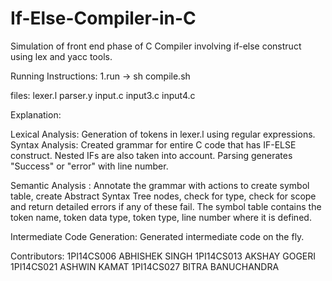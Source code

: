 # If-Else-Compiler-in-C
Simulation of front end phase of C Compiler involving if-else construct using lex and yacc tools.


Running Instructions:
1.run -> sh compile.sh


files:
lexer.l
parser.y
input.c
input3.c
input4.c

Explanation:

Lexical Analysis: Generation of tokens in lexer.l using regular expressions.
Syntax Analysis: Created grammar for entire C code that has IF-ELSE construct. Nested IFs are also taken into account. Parsing generates "Success" or "error" with line number.

Semantic Analysis : Annotate the grammar with actions to create symbol table, create Abstract Syntax Tree nodes, check for type, check for scope and return detailed errors if any of these fail. The symbol table contains the token name, token data type, token type, line number where it is defined.

Intermediate Code Generation: Generated intermediate code on the fly.

Contributors:
1PI14CS006 ABHISHEK SINGH
1PI14CS013 AKSHAY GOGERI
1PI14CS021 ASHWIN KAMAT
1PI14CS027 BITRA BANUCHANDRA
